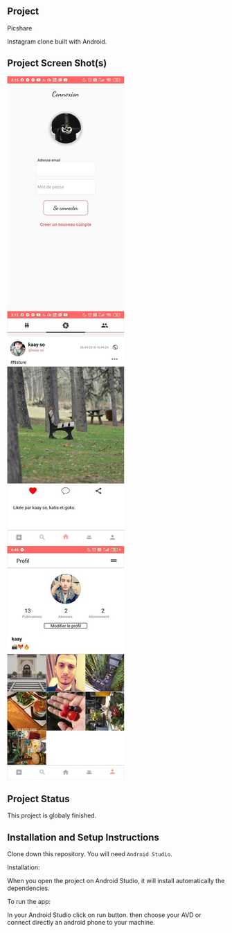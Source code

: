 ## Project

Picshare

Instagram clone built with Android.

## Project Screen Shot(s)

![](app/src/main/res/screenShots/picshare0.jpg?raw=true)
![](app/src/main/res/screenShots/picshare1.jpg?raw=true)
![](app/src/main/res/screenShots/picshare2.jpg?raw=true)

## Project Status

This project is globaly finished.

## Installation and Setup Instructions

Clone down this repository. You will need `Android Studio`.

Installation:

When you open the project on Android Studio, it will install automatically the dependencies.

To run the app:

In your Android Studio click on run button. then choose your AVD or connect directly an android phone to your machine.
